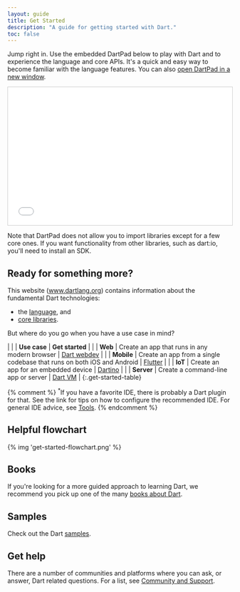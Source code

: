 ```yaml
---
layout: guide
title: Get Started
description: "A guide for getting started with Dart."
toc: false
---
```


Jump right in. Use the embedded DartPad below to play with Dart and to experience the language and core APIs.
It's a quick and easy way to become familiar with the language features.
You can also [open DartPad in a new window](/tools/dartpad).

<iframe
src="{{site.custom.dartpad.embed-dart-prefix}}?horizontalRatio=70&verticalRatio=65"
    width="100%"
    height="310px"
    style="border: 1px solid #ccc;">
</iframe>

Note that DartPad does not allow you to import libraries
except for a few core ones.
If you want functionality from other libraries, such as dart:io,
you'll need to install an SDK.



<div class="get-started-table__text" markdown="1">
  <h2>Ready for something more?</h2>
  <p>
    This website (<a href="/">www.dartlang.org</a>) contains
    information about the fundamental Dart technologies:
    <ul>
      <li>the <a href="/guides/language/">language</a>, and</li>
      <li><a href="/guides/libraries/">core libraries</a>.</li>
    </ul>
  </p>
  <p>
    But where do you go when you have a use case in mind?
  </p>
</div>

| | | **Use case** | **Get started** |
| <i class="fa fa-code" aria-hidden="true"></i> | **Web** | Create an app that runs in any modern browser | <a href="{{site.webdev}}/guides/get-started" class="btn btn-primary no-automatic-external">Dart webdev</a> |
| <i class="fa fa-android" aria-hidden="true"></i> <i class="fa fa-apple" aria-hidden="true"></i> | **Mobile** | Create an app from a single codebase that runs on both iOS and Android | <a href="https://flutter.io/getting-started/" class="btn btn-primary no-automatic-external">Flutter</a> |
| <i class="fa fa-qrcode" aria-hidden="true"></i> | **IoT** | Create an app for an embedded device | <a href="https://dartino.org/getting-started/" class="btn btn-primary no-automatic-external">Dartino</a> |
| <i class="fa fa-terminal" aria-hidden="true"></i> | **Server** | Create a command-line app or server | <a href="/tutorials/dart-vm/get-started" class="btn btn-primary">Dart VM</a> |
{:.get-started-table}

{% comment %}
<sup>*</sup>If you have a favorite IDE, there is probably a Dart plugin for that.
See the link for tips on how to configure the recommended IDE.
For general IDE advice, see [Tools](/tools).
{% endcomment %}

<div style='clear:right'></div>

## Helpful flowchart

<object class="get-started-flowchart" type="image/svg+xml" data="images/get-started-flowchart.svg">
  {% img 'get-started-flowchart.png' %}
</object>

## Books

If you're looking for a more guided approach to learning Dart, we recommend you
pick up one of the many [books about Dart](/resources/books).

## Samples

Check out the Dart [samples](/samples/).

## Get help

There are a number of communities and platforms where you can ask,
or answer, Dart related questions. For a list, see
[Community and Support](/community/).

<div style='clear:right'></div>



